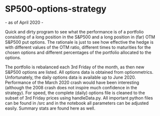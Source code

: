 # SP500-options-strategy
 \- as of April 2020 -
 
Quick and dirty program to see what the performance is of a portfolio consisting of a long position in the S&P500 and a long position in (far) OTM S&P500 put options. The rationale is just to see how effective the hedge is with different values of the OTM ratio, different times to maturities for the chosen options and different percentages of the portfolio allocated to the options. 

The portfolio is rebalanced each 3rd Friday of the month, as then new S&P500 options are listed. All options data is obtained from optionmetrics. Unfortunately, the daily options data is available up to June 2020. Performance of the March 2020 crash would have been interesting (although the 2008 crash does not inspire much confidence in the strategy). For speed, the complete (daily) options file is cleaned to the subset of 3rd Friday prices using handleData.py. All important python files can be found in /src and in the notebook all parameters can be adjusted easily. Summary stats are found here as well. 
